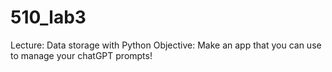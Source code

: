 # 510_lab3

Lecture: Data storage with Python
Objective: Make an app that you can use to manage your chatGPT prompts!

